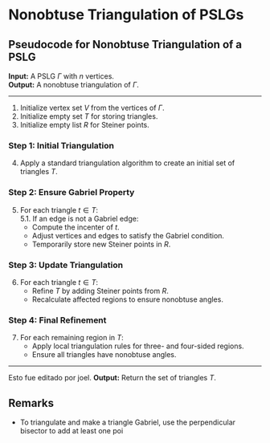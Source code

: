 # Nonobtuse Triangulation of PSLGs

## Pseudocode for Nonobtuse Triangulation of a PSLG

**Input:** A PSLG $\Gamma$ with $n$ vertices.  
**Output:** A nonobtuse triangulation of $\Gamma$.

---

1. Initialize vertex set $V$ from the vertices of $\Gamma$.  
2. Initialize empty set $T$ for storing triangles.  
3. Initialize empty list $R$ for Steiner points.  

### Step 1: Initial Triangulation
4. Apply a standard triangulation algorithm to create an initial set of triangles $T$.

### Step 2: Ensure Gabriel Property
5. For each triangle $t \in T$:  
   5.1. If an edge is not a Gabriel edge:  
   - Compute the incenter of $t$.  
   - Adjust vertices and edges to satisfy the Gabriel condition.  
   - Temporarily store new Steiner points in $R$.

### Step 3: Update Triangulation
6. For each triangle $t \in T$:  
   - Refine $T$ by adding Steiner points from $R$.  
   - Recalculate affected regions to ensure nonobtuse angles.

### Step 4: Final Refinement
7. For each remaining region in $T$:  
   - Apply local triangulation rules for three- and four-sided regions.  
   - Ensure all triangles have nonobtuse angles.

---
Esto fue editado por joel.
**Output:** Return the set of triangles $T$.

## Remarks

- To triangulate and make a triangle Gabriel, use the perpendicular bisector to add at least one poi
